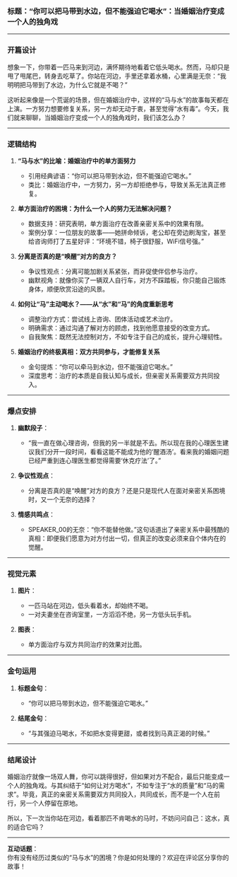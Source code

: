 ### 标题：**“你可以把马带到水边，但不能强迫它喝水”：当婚姻治疗变成一个人的独角戏**

---

### 开篇设计

想象一下，你带着一匹马来到河边，满怀期待地看着它低头喝水。然而，马却只是甩了甩尾巴，转身去吃草了。你站在河边，手里还拿着水桶，心里满是无奈：“我明明把马带到了水边，为什么它就是不喝？”  

这听起来像是一个荒诞的场景，但在婚姻治疗中，这样的“马与水”的故事每天都在上演。一方努力想要修复关系，另一方却无动于衷，甚至觉得“水有毒”。今天，我们就来聊聊，当婚姻治疗变成一个人的独角戏时，我们该怎么办？

---

### 逻辑结构

1. **“马与水”的比喻：婚姻治疗中的单方面努力**  
   - 引用经典谚语：“你可以把马带到水边，但不能强迫它喝水。”  
   - 类比：婚姻治疗中，一方努力，另一方却拒绝参与，导致关系无法真正修复。  

2. **单方面治疗的困境：为什么一个人的努力无法解决问题？**  
   - 数据支持：研究表明，单方面治疗在改善亲密关系中的效果有限。  
   - 案例分享：一位朋友的故事——她拼命倾诉，老公却在旁边刷淘宝，甚至给咨询师打了五星好评：“环境不错，椅子很舒服，WiFi信号强。”  

3. **分离是否真的是“唤醒”对方的良方？**  
   - 争议性观点：分离可能加剧关系紧张，而非促使伴侣参与治疗。  
   - 幽默视角：就像你买了一辆双人自行车，对方不踩踏板，你只能自己锻炼身体，顺便欣赏沿途的风景。  

4. **如何让“马”主动喝水？——从“水”和“马”的角度重新思考**  
   - 调整治疗方式：尝试线上咨询、团体活动或艺术治疗。  
   - 明确需求：通过沟通了解对方的顾虑，找到他愿意接受的改变方式。  
   - 自我聚焦：既然无法控制对方，不如专注于自己的成长，提升心理韧性。  

5. **婚姻治疗的终极真相：双方共同参与，才能修复关系**  
   - 金句提炼：“你可以牵马到水边，但不能强迫它喝水。”  
   - 深度思考：治疗的本质是自我认知与成长，但亲密关系需要双方共同投入。  

---

### 爆点安排

1. **幽默段子**：  
   - “我一直在做心理咨询，但我的另一半就是不去。所以现在我的心理医生建议我们分开一段时间，看看这能不能成为他的‘醒酒汤’。看来我的婚姻问题已经严重到连心理医生都觉得需要‘休克疗法’了。”  

2. **争议性观点**：  
   - 分离是否真的是“唤醒”对方的良方？还是只是现代人在面对亲密关系困境时，又一个无奈的选择？  

3. **情感共鸣点**：  
   - SPEAKER_00的无奈：“你不能替他做。”这句话道出了亲密关系中最残酷的真相：即便我们愿意为对方付出一切，但真正的改变必须来自个体内在的觉醒。  

---

### 视觉元素

1. **图片**：  
   - 一匹马站在河边，低头看着水，却始终不喝。  
   - 一对夫妻坐在咨询室里，一方滔滔不绝，另一方低头玩手机。  

2. **图表**：  
   - 单方面治疗与双方共同治疗的效果对比图。  

---

### 金句运用

1. **标题金句**：  
   - “你可以把马带到水边，但不能强迫它喝水。”  

2. **结尾金句**：  
   - “与其强迫马喝水，不如把水变得更甜，或者找到马真正渴的时候。”  

---

### 结尾设计

婚姻治疗就像一场双人舞，你可以跳得很好，但如果对方不配合，最后只能变成一个人的独角戏。与其纠结于“如何让对方喝水”，不如专注于“水的质量”和“马的需求”。毕竟，真正的亲密关系需要双方共同投入，共同成长，而不是一个人在前行，另一个人停留在原地。  

所以，下一次当你站在河边，看着那匹不肯喝水的马时，不妨问问自己：这水，真的适合它吗？  

---

**互动话题**：  
你有没有经历过类似的“马与水”的困境？你是如何处理的？欢迎在评论区分享你的故事！